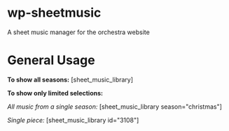 # wp-sheetmusic
A sheet music manager for the orchestra website

# General Usage

**To show all seasons:**
[sheet_music_library]

**To show only limited selections:**

_All music from a single season:_
[sheet_music_library season="christmas"]

_Single piece:_
[sheet_music_library id="3108"]


